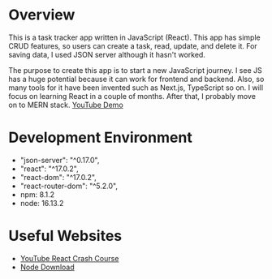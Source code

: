 # Overview

This is a task tracker app written in JavaScript (React).
This app has simple CRUD features, so users can create a task, read, update, and delete it.
For saving data, I used JSON server although it hasn't worked.

The purpose to create this app is to start a new JavaScript journey. I see JS has a huge potential because it can work for frontend and backend. Also, so many tools for it have been invented such as Next.js, TypeScript so on. I will focus on learning React in a couple of months. After that, I probably move on to MERN stack. 
[YouTube Demo](https://youtu.be/oh-7WftnYD0)

# Development Environment

- "json-server": "^0.17.0",
- "react": "^17.0.2",
- "react-dom": "^17.0.2",
- "react-router-dom": "^5.2.0",
- npm: 8.1.2
- node: 16.13.2

# Useful Websites

- [YouTube React Crash Course](https://youtu.be/w7ejDZ8SWv8)
- [Node Download](https://nodejs.org/en/download/)


